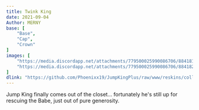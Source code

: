 ```yaml
---
title: Twink King
date: 2021-09-04
Author: MERNY
base: [
    "Base", 
    "Cap",
	"Crown"
]
images: [
    "https://media.discordapp.net/attachments/779500025990086706/884181609539063808/horror.png",
    "https://media.discordapp.net/attachments/779500025990086706/884182105125437480/kingicide.gif"
]
dlink: "https://github.com/Phoenixx19/JumpKingPlus/raw/www/reskins/collections/TwinkKing.zip"
---
```


Jump King finally comes out of the closet... fortunately he's still up for rescuing the Babe, just out of pure generosity.
